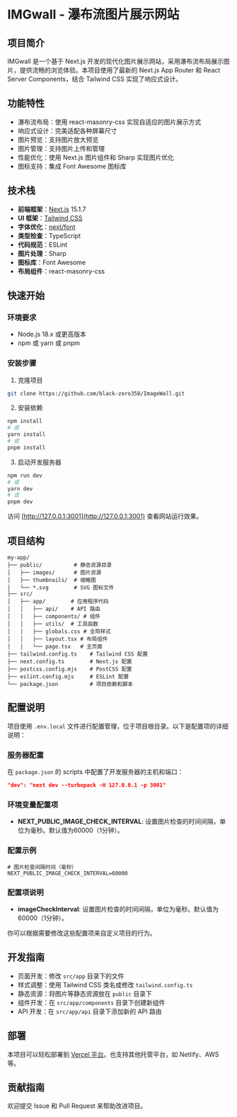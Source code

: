 # IMGwall - 瀑布流图片展示网站

## 项目简介

IMGwall 是一个基于 Next.js 开发的现代化图片展示网站，采用瀑布流布局展示图片，提供流畅的浏览体验。本项目使用了最新的 Next.js App Router 和 React Server Components，结合 Tailwind CSS 实现了响应式设计。

## 功能特性

- 瀑布流布局：使用 react-masonry-css 实现自适应的图片展示方式
- 响应式设计：完美适配各种屏幕尺寸
- 图片预览：支持图片放大预览
- 图片管理：支持图片上传和管理
- 性能优化：使用 Next.js 图片组件和 Sharp 实现图片优化
- 图标支持：集成 Font Awesome 图标库

## 技术栈

- **前端框架**：[Next.js](https://nextjs.org) 15.1.7
- **UI 框架**：[Tailwind CSS](https://tailwindcss.com)
- **字体优化**：[next/font](https://nextjs.org/docs/app/building-your-application/optimizing/fonts)
- **类型检查**：TypeScript
- **代码规范**：ESLint
- **图片处理**：Sharp
- **图标库**：Font Awesome
- **布局组件**：react-masonry-css

## 快速开始

### 环境要求

- Node.js 18.x 或更高版本
- npm 或 yarn 或 pnpm

### 安装步骤

1. 克隆项目
```bash
git clone https://github.com/black-zero358/ImageWall.git
```

2. 安装依赖
```bash
npm install
# 或
yarn install
# 或
pnpm install
```

3. 启动开发服务器
```bash
npm run dev
# 或
yarn dev
# 或
pnpm dev
```

访问 [http://127.0.0.1:3001](http://127.0.0.1:3001) 查看网站运行效果。

## 项目结构

```
my-app/
├── public/          # 静态资源目录
│   ├── images/      # 图片资源
│   ├── thumbnails/  # 缩略图
│   └── *.svg        # SVG 图标文件
├── src/
│   ├── app/        # 应用程序代码
│   │   ├── api/    # API 路由
│   │   ├── components/ # 组件
│   │   ├── utils/  # 工具函数
│   │   ├── globals.css # 全局样式
│   │   ├── layout.tsx # 布局组件
│   │   └── page.tsx   # 主页面
├── tailwind.config.ts    # Tailwind CSS 配置
├── next.config.ts        # Next.js 配置
├── postcss.config.mjs    # PostCSS 配置
├── eslint.config.mjs     # ESLint 配置
└── package.json          # 项目依赖和脚本
```

## 配置说明

项目使用 `.env.local` 文件进行配置管理，位于项目根目录。以下是配置项的详细说明：

### 服务器配置

在 `package.json` 的 scripts 中配置了开发服务器的主机和端口：

```json
"dev": "next dev --turbopack -H 127.0.0.1 -p 3001"
```

### 环境变量配置项

- **NEXT_PUBLIC_IMAGE_CHECK_INTERVAL**: 设置图片检查的时间间隔，单位为毫秒。默认值为60000（1分钟）。

### 配置示例

```env
# 图片检查间隔时间（毫秒）
NEXT_PUBLIC_IMAGE_CHECK_INTERVAL=60000
```

### 配置项说明

- **imageCheckInterval**: 设置图片检查的时间间隔，单位为毫秒。默认值为60000（1分钟）。

你可以根据需要修改这些配置项来自定义项目的行为。

## 开发指南

- 页面开发：修改 `src/app` 目录下的文件
- 样式调整：使用 Tailwind CSS 类名或修改 `tailwind.config.ts`
- 静态资源：将图片等静态资源放在 `public` 目录下
- 组件开发：在 `src/app/components` 目录下创建新组件
- API 开发：在 `src/app/api` 目录下添加新的 API 路由

## 部署

本项目可以轻松部署到 [Vercel 平台](https://vercel.com)。也支持其他托管平台，如 Netlify、AWS 等。

## 贡献指南

欢迎提交 Issue 和 Pull Request 来帮助改进项目。


